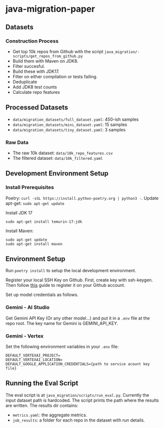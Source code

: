 # java-migration-paper

## Datasets
### Construction Process
- Get top 10k repos from Github with the script `java_migration/- scripts/get_repos_from_github.py`
- Build them with Maven on JDK8. 
- Filter succesful.
- Build these with JDK17. 
- Filter on either compilation or tests failing.
- Deduplicate
- Add JDK8 test counts
- Calculate repo features
## Processed Datasets
- `data/migration_datasets/full_dataset.yaml`: 450-ish samples
- `data/migration_datasets/mini_dataset.yaml`: 15 samples
- `data/migration_datasets/tiny_dataset.yaml`: 3 samples
### Raw Data
- The raw 10k dataset: `data/10k_repo_features.csv`
- The filtered dataset: `data/10k_filtered.yaml`

## Development Environment Setup
### Install Prerequisites
Poetry: `curl -sSL https://install.python-poetry.org | python3 -`.
Update apt-get: `sudo apt-get update`

Install JDK 17
```
sudo apt-get install temurin-17-jdk
```

Install Maven:
```
sudo apt-get update
sudo apt-get install maven
```
## Environment Setup
Run `poetry install` to setup the local development environment.

Register your local SSH Key on Github. First, create key with ssh-keygen. Then follow [this](
https://docs.github.com/en/authentication/connecting-to-github-with-ssh/adding-a-new-ssh-key-to-your-github-account) guide to register it on your Github account.

Set up model credentials as follows.

### Gemini - AI Studio
Get Gemini API Key (Or any other model...) and put it in a `.env` file at the repo root. The key name for Gemini is GEMINI_API_KEY.

### Gemini - Vertex
Set the following environment variables in your `.env` file:
```
DEFAULT_VERTEXAI_PROJECT=
DEFAULT_VERTEXAI_LOCATION=
DEFAULT_GOOGLE_APPLICATION_CREDENTIALS={path to service acount key file}
```


## Running the Eval Script
The eval script is at `java_migration/scripts/run_eval.py`. Currently the input dataset path is hardcoded.
The script prints the path where the results are written.
The results dir contains:
- `metrics.yaml`: the aggregate metrics.
- `job_results`: a folder for each repo in the dataset with run details.